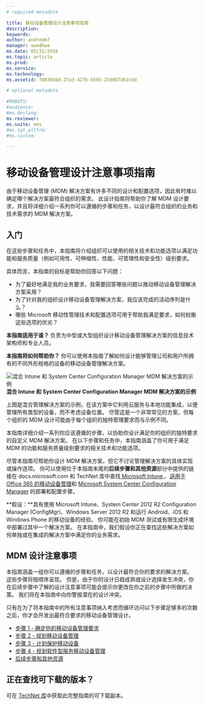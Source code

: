 ```yaml
---
# required metadata

title: 移动设备管理设计注意事项指南
description:
keywords:
author: andredm7
manager: swadhwa
ms.date: 05/31/2016
ms.topic: article
ms.prod:
ms.service:
ms.technology:
ms.assetid: 7083b6b8-27a3-427b-b505-25d007d63cdd

# optional metadata

#ROBOTS:
#audience:
#ms.devlang:
ms.reviewer: 
ms.suite: ems
#ms.tgt_pltfrm:
#ms.custom:

---
```


# 移动设备管理设计注意事项指南

由于移动设备管理 (MDM) 解决方案有许多不同的设计和配置选项，因此有时难以确定哪个解决方案最符合组织的需求。 此设计指南将帮助你了解 MDM 设计要求，并且将详细介绍一系列你可以遵循的步骤和任务，以设计最符合组织的业务和技术需求的 MDM 解决方案。 

## 入门

在这些步骤和任务中，本指南将介绍组织可以使用的相关技术和功能选项以满足功能和服务质量（例如可用性、可伸缩性、性能、可管理性和安全性）级别要求。

具体而言，本指南的目标是帮助你回答以下问题：

- 为了最好地满足我的业务要求，我需要回答哪些问题以推动移动设备管理解决方案采用？
- 为了针对我的组织设计移动设备管理解决方案，我应该完成的活动序列是什么？
- 哪些 Microsoft 移动性管理技术和配置选项可用于帮助我满足要求，如何权衡这些选项的优劣？

**本指南适用于谁？** 负责为中型或大型组织设计移动设备管理解决方案的信息技术架构师和专业人员。

**本指南将如何帮助你？** 你可以使用本指南了解如何设计能够管理公司和用户所拥有的不同外形规格的设备的移动设备管理解决方案。

![混合 Intune 和 System Center Configuration Manager MDM 解决方案的示例](./media/MDM_Figure_01.png)
**混合 Intune 和 System Center Configuration Manager MDM 解决方案的示例**

上图是混合管理解决方案的示例，在该方案中它利用云服务与本地功能集成，以便管理所有类型的设备，而不考虑设备位置。 尽管这是一个非常常见的方案，但每个组织的 MDM 设计可能由于每个组织的独特管理要求而与示例不同。
 
本指南详细介绍一系列你应该遵循的步骤，以协助你设计满足你的组织的独特要求的自定义 MDM 解决方案。 在以下步骤和任务中，本指南涵盖了你可用于满足 MDM 的功能和服务质量级别要求的相关技术和功能选项。 

尽管本指南可帮助你设计 MDM 解决方案，但它不讨论管理解决方案的具体实现或操作选项。 你可以使用位于本指南末尾的**后续步骤和其他资源**部分中提供的链接在 docs.microsoft.com 和 TechNet 库中查找[ Microsoft Intune ](/Intune/)、[适用于 Office 365 的移动设备管理](https://technet.microsoft.com/library/ms.o365.cc.devicepolicy.aspx)和 [Microsoft System Center Configuration Manager](https://technet.microsoft.com/library/cc507089.aspx) 的部署和配置步骤。

**假设：**具有使用 Microsoft Intune、System Center 2012 R2 Configuration Manager (ConfigMgr)、Windows Server 2012 R2 和运行 Android、iOS 和 Windows Phone 的移动设备的经验。 你可能在初始 MDM 测试或有限生成环境中部署过其中一个解决方案。 在本指南中，我们假设你正在查找这些解决方案如何单独或在集成的解决方案中满足你的业务需求。

## MDM 设计注意事项
本指南涵盖一组你可以遵循的步骤和任务，以设计最符合你的要求的解决方案。 这些步骤将按顺序呈现。 但是，由于你的设计日趋成熟或设计选择发生冲突，你在后续步骤中了解的设计注意事项可能会提示你更改在你之前的步骤中所做的决策。 我们将在本指南中向你警报潜在的设计冲突。

只有在为了将本指南中的所有注意事项纳入考虑而循环访问以下步骤足够多的次数之后，你才会开发出最符合要求的移动设备管理设计。 

- [步骤 1 - 确定你的移动设备管理要求](mdm-step-1-identify-your-mobile-device-management-requirements.md)
- [步骤 2 - 规划移动设备管理](mdm-step-2-plan-for-mobile-device-management.md)
- [步骤 3 - 计划保护移动设备](mdm-step-3-plan-enhancing-mobile-devices-protection.md)
- [步骤 4 - 规划软件型服务移动设备管理](mdm-step-4-plan-for-software-as-a-service-mobile-device-management.md)
- [后续步骤和其他资源](mdm-next-steps-and-additional-resources.md)
        
## 正在查找可下载的版本？
可在 [ TechNet 库](https://gallery.technet.microsoft.com/Mobile-Device-Management-7d401582)中获取此完整指南的可下载副本。


<!--HONumber=Jun16_HO1-->


